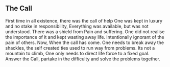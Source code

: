 ## The Call

First time in all existence, there was the call of help
One was kept in luxury and no stake in responsibility,
Everything was available, but was not understood.
There was a shield from Pain and suffering. 
One did not realise the importance of it
and kept wasting away life. Intentionally ignorant of the pain of others.
Now, When the call has come.
One needs to break away the shackles, the self created ties used to run way from problems.
Its not a mountain to climb, 
One only needs to direct life force to a fixed goal.
Answer the Call, partake in the difficulty and solve the problems together.